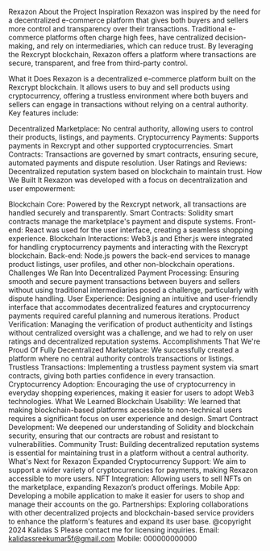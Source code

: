 Rexazon
About the Project
Inspiration
Rexazon was inspired by the need for a decentralized e-commerce platform that gives both buyers and sellers more control and transparency over their transactions. Traditional e-commerce platforms often charge high fees, have centralized decision-making, and rely on intermediaries, which can reduce trust. By leveraging the Rexcrypt blockchain, Rexazon offers a platform where transactions are secure, transparent, and free from third-party control.

What it Does
Rexazon is a decentralized e-commerce platform built on the Rexcrypt blockchain. It allows users to buy and sell products using cryptocurrency, offering a trustless environment where both buyers and sellers can engage in transactions without relying on a central authority. Key features include:

Decentralized Marketplace: No central authority, allowing users to control their products, listings, and payments.
Cryptocurrency Payments: Supports payments in Rexcrypt and other supported cryptocurrencies.
Smart Contracts: Transactions are governed by smart contracts, ensuring secure, automated payments and dispute resolution.
User Ratings and Reviews: Decentralized reputation system based on blockchain to maintain trust.
How We Built It
Rexazon was developed with a focus on decentralization and user empowerment:

Blockchain Core: Powered by the Rexcrypt network, all transactions are handled securely and transparently.
Smart Contracts: Solidity smart contracts manage the marketplace's payment and dispute systems.
Front-end: React was used for the user interface, creating a seamless shopping experience.
Blockchain Interactions: Web3.js and Ether.js were integrated for handling cryptocurrency payments and interacting with the Rexcrypt blockchain.
Back-end: Node.js powers the back-end services to manage product listings, user profiles, and other non-blockchain operations.
Challenges We Ran Into
Decentralized Payment Processing: Ensuring smooth and secure payment transactions between buyers and sellers without using traditional intermediaries posed a challenge, particularly with dispute handling.
User Experience: Designing an intuitive and user-friendly interface that accommodates decentralized features and cryptocurrency payments required careful planning and numerous iterations.
Product Verification: Managing the verification of product authenticity and listings without centralized oversight was a challenge, and we had to rely on user ratings and decentralized reputation systems.
Accomplishments That We're Proud Of
Fully Decentralized Marketplace: We successfully created a platform where no central authority controls transactions or listings.
Trustless Transactions: Implementing a trustless payment system via smart contracts, giving both parties confidence in every transaction.
Cryptocurrency Adoption: Encouraging the use of cryptocurrency in everyday shopping experiences, making it easier for users to adopt Web3 technologies.
What We Learned
Blockchain Usability: We learned that making blockchain-based platforms accessible to non-technical users requires a significant focus on user experience and design.
Smart Contract Development: We deepened our understanding of Solidity and blockchain security, ensuring that our contracts are robust and resistant to vulnerabilities.
Community Trust: Building decentralized reputation systems is essential for maintaining trust in a platform without a central authority.
What's Next for Rexazon
Expanded Cryptocurrency Support: We aim to support a wider variety of cryptocurrencies for payments, making Rexazon accessible to more users.
NFT Integration: Allowing users to sell NFTs on the marketplace, expanding Rexazon’s product offerings.
Mobile App: Developing a mobile application to make it easier for users to shop and manage their accounts on the go.
Partnerships: Exploring collaborations with other decentralized projects and blockchain-based service providers to enhance the platform's features and expand its user base.
@copyright 2024 Kalidas S
Please contact me for licensing inquiries.
Email: kalidassreekumar5f@gmail.com
Mobile: 000000000000

